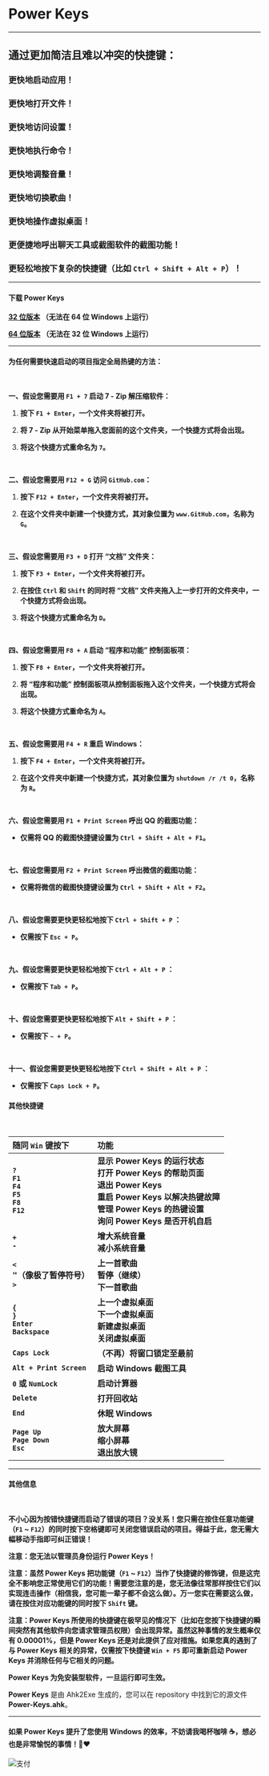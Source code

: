 # Power Keys

---

## 通过更加简洁且难以冲突的快捷键：

### 更快地启动应用！

### 更快地打开文件！

### 更快地访问设置！

### 更快地执行命令！

### 更快地调整音量！

### 更快地切换歌曲！

### 更快地操作虚拟桌面！

### 更便捷地呼出聊天工具或截图软件的截图功能！

### 更轻松地按下复杂的快捷键（比如 `Ctrl + Shift + Alt + P`）！

---

#### 下载 Power Keys

**[32 位版本](https://github.com/szzhiyang/PerfectWindows/raw/master/Power-Keys/Power-Keys-x86.exe) （无法在 64 位 Windows 上运行）**

**[64 位版本](https://github.com/szzhiyang/PerfectWindows/raw/master/Power-Keys/Power-Keys-x64.exe) （无法在 32 位 Windows 上运行）**

---

#### 为任何需要快速启动的项目指定全局热键的方法：

<br>

**一、假设您需要用 `F1 + 7` 启动 7 - Zip 解压缩软件：**

1. **按下 `F1 + Enter`，一个文件夹将被打开。**

2. **将 7 - Zip 从开始菜单拖入您面前的这个文件夹，一个快捷方式将会出现。**

3. **将这个快捷方式重命名为 `7`。**

<br>

**二、假设您需要用 `F12 + G` 访问 `GitHub.com`：**

1. **按下 `F12 + Enter`，一个文件夹将被打开。**

2. **在这个文件夹中新建一个快捷方式，其对象位置为 `www.GitHub.com`，名称为 `G`。**

<br>

**三、假设您需要用 `F3 + D` 打开 “文档” 文件夹：**

1. **按下 `F3 + Enter`，一个文件夹将被打开。**

2. **在按住 `Ctrl` 和 `Shift` 的同时将 “文档” 文件夹拖入上一步打开的文件夹中，一个快捷方式将会出现。**

3. **将这个快捷方式重命名为 `D`。**

<br>

**四、假设您需要用 `F8 + A` 启动 “程序和功能” 控制面板项：**

1. **按下 `F8 + Enter`，一个文件夹将被打开。**

2. **将 “程序和功能” 控制面板项从控制面板拖入这个文件夹，一个快捷方式将会出现。**

3. **将这个快捷方式重命名为 `A`。**

<br>

**五、假设您需要用 `F4 + R` 重启 Windows：**

1. **按下 `F4 + Enter`，一个文件夹将被打开。**

2. **在这个文件夹中新建一个快捷方式，其对象位置为 `shutdown /r /t 0`，名称为 `R`。**

<br>

**六、假设您需要用 `F1 + Print Screen` 呼出 QQ 的截图功能：**

* **仅需将 QQ 的截图快捷键设置为 `Ctrl + Shift + Alt + F1`。**

<br>

**七、假设您需要用 `F2 + Print Screen` 呼出微信的截图功能：**

* **仅需将微信的截图快捷键设置为 `Ctrl + Shift + Alt + F2`。**

<br>

**八、假设您需要更快更轻松地按下 `Ctrl + Shift + P` ：**

* **仅需按下 `Esc + P`。**

<br>

**九、假设您需要更快更轻松地按下 `Ctrl + Alt + P` ：**

* **仅需按下 `Tab + P`。**

<br>

**十、假设您需要更快更轻松地按下 `Alt + Shift + P` ：**

* **仅需按下 `~ + P`。**

<br>

**十一、假设您需要更快更轻松地按下 `Ctrl + Shift + Alt + P` ：**

* **仅需按下 `Caps Lock + P`。**

#### 其他快捷键

<br>

|随同 `Win` 键按下|功能|
|:-|:-|
|**`?`<br>`F1`<br>`F4`<br>`F5`<br>`F8`<br>`F12`**|**显示 Power Keys 的运行状态<br>打开 Power Keys 的帮助页面<br>退出 Power Keys<br>重启 Power Keys 以解决热键故障<br>管理 Power Keys 的热键设置<br>询问 Power Keys 是否开机自启**
|**`+`<br>`-`**|**增大系统音量<br>减小系统音量**
|**`<`<br><big>`"`</big>（像极了暂停符号）<br>`>`**|**上一首歌曲<br>暂停（继续）<br>下一首歌曲**
|**`{`**<br>**`}`**<br>**`Enter`**<br>**`Backspace`**|**上一个虚拟桌面<br>下一个虚拟桌面<br>新建虚拟桌面<br>关闭虚拟桌面**
|**`Caps Lock`**|**（不再）将窗口锁定至最前**
|**`Alt + Print Screen`**|**启动 Windows 截图工具**
|**`0` 或 `NumLock`**|**启动计算器**
|**`Delete`**|**打开回收站**
|**`End`**|**休眠 Windows**
|**`Page Up`<br>`Page Down`<br>`Esc`**|**放大屏幕<br>缩小屏幕<br>退出放大镜**

---

#### 其他信息

<br>

**不小心因为按错快捷键而启动了错误的项目？没关系！您只需在按住任意功能键（`F1` ~ `F12`）的同时按下空格键即可关闭您错误启动的项目。得益于此，您无需大幅移动手指即可纠正错误！**

**注意：您无法以管理员身份运行 Power Keys！**

**注意：虽然 Power Keys 把功能键（`F1` ~ `F12`）当作了快捷键的修饰键，但是这完全不影响您正常使用它们的功能！需要您注意的是，您无法像往常那样按住它们以实现连击操作（相信我，您可能一辈子都不会这么做）。万一您实在需要这么做，请在按住对应功能键的同时按下 `Shift` 键。**

**注意：Power Keys 所使用的快捷键在极罕见的情况下（比如在您按下快捷键的瞬间突然有其他软件向您请求管理员权限）会出现异常。虽然这种事情的发生概率仅有 0.00001%，但是 Power Keys 还是对此提供了应对措施。如果您真的遇到了与 Power Keys 相关的异常，仅需按下快捷键 `Win + F5` 即可重新启动 Power Keys 并消除任何与它相关的问题。**

**Power Keys 为免安装型软件，一旦运行即可生效。**

**Power Keys** 是由 Ahk2Exe 生成的，您可以在 repository 中找到它的源文件 **Power-Keys.ahk**。

---

#### 如果 Power Keys 提升了您使用 Windows 的效率，不妨请我喝杯咖啡 :coffee:，想必也是非常愉悦的事情！:pray::heart:

![支付](https://github.com/szzhiyang/Pics/raw/master/PerfectWindows/Pay.jpg)

